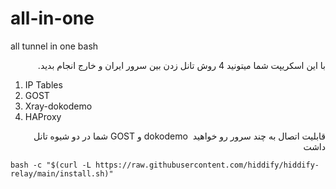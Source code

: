 # all-in-one
all tunnel in one bash


<p style="text-align:right">.با این اسکریپت شما میتونید 4 روش تانل زدن بین سرور ایران و خارج انجام بدید</p>

<ol>
	<li>IP Tables</li>
	<li>GOST</li>
	<li>Xray-dokodemo</li>
	<li>HAProxy</li>
</ol>

<p style="text-align:right">شما در دو شیوه تانل&nbsp;GOST و&nbsp;dokodemo &nbsp;قابلیت اتصال به چند سرور رو خواهید داشت</p>


```
bash -c "$(curl -L https://raw.githubusercontent.com/hiddify/hiddify-relay/main/install.sh)"
```
